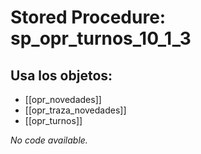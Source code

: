 # Stored Procedure: sp_opr_turnos_10_1_3

## Usa los objetos:
- [[opr_novedades]]
- [[opr_traza_novedades]]
- [[opr_turnos]]

*No code available.*
